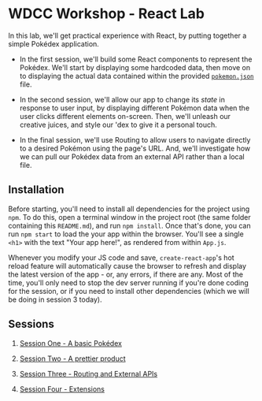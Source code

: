# WDCC Workshop - React Lab
In this lab, we'll get practical experience with React, by putting together a simple Pokédex application.

- In the first session, we'll build some React components to represent the Pokédex. We'll start by displaying some hardcoded data, then move on to displaying the actual data contained within the provided [`pokemon.json`](./src/pokemon.json) file.

- In the second session, we'll allow our app to change its *state* in response to user input, by displaying different Pokémon data when the user clicks different elements on-screen. Then, we'll unleash our creative juices, and style our 'dex to give it a personal touch.

- In the final session, we'll use Routing to allow users to navigate directly to a desired Pokémon using the page's URL. And, we'll investigate how we can pull our Pokédex data from an external API rather than a local file.


## Installation
Before starting, you'll need to install all dependencies for the project using `npm`. To do this, open a terminal window in the project root (the same folder containing this `README.md`), and run `npm install`. Once that's done, you can run `npm start` to load the your app within the browser. You'll see a single `<h1>` with the text "Your app here!", as rendered from within `App.js`.

Whenever you modify your JS code and save, `create-react-app`'s hot reload feature will automatically cause the browser to refresh and display the latest version of the app - or, any errors, if there are any. Most of the time, you'll only need to stop the dev server running if you're done coding for the session, or if you need to install other dependencies (which we will be doing in session 3 today).


## Sessions

1. [Session One - A basic Pokédex](./spec/Session-01.md)

2. [Session Two - A prettier product](./spec/Session-02.md)

3. [Session Three - Routing and External APIs](./spec/Session-03.md)

4. [Session Four - Extensions](./spec/Session-04.md)
